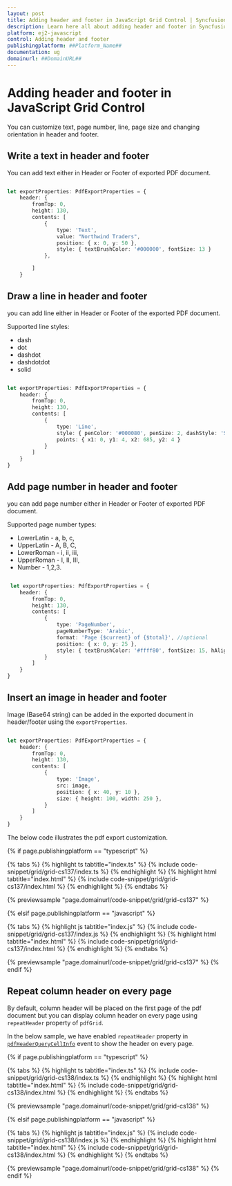 ```yaml
---
layout: post
title: Adding header and footer in JavaScript Grid Control | Syncfusion
description: Learn here all about adding header and footer in Syncfusion Essential JavaScript Grid control, it's elements and more details.
platform: ej2-javascript
control: Adding header and footer 
publishingplatform: ##Platform_Name##
documentation: ug
domainurl: ##DomainURL##
---
```


# Adding header and footer in JavaScript Grid Control

You can customize text, page number, line, page size and changing orientation in header and footer.

## Write a text in header and footer

You can add text either in Header or Footer of exported PDF document.

```ts

let exportProperties: PdfExportProperties = {
    header: {
        fromTop: 0,
        height: 130,
        contents: [
            {
                type: 'Text',
                value: "Northwind Traders",
                position: { x: 0, y: 50 },
                style: { textBrushColor: '#000000', fontSize: 13 }
            },

        ]
    }

```

## Draw a line in header and footer

you can add line either in Header or Footer of the exported PDF document.

Supported line styles:
* dash
* dot
* dashdot
* dashdotdot
* solid

```ts

let exportProperties: PdfExportProperties = {
    header: {
        fromTop: 0,
        height: 130,
        contents: [
            {
                type: 'Line',
                style: { penColor: '#000080', penSize: 2, dashStyle: 'Solid' },
                points: { x1: 0, y1: 4, x2: 685, y2: 4 }
            }
        ]
    }
}

```

## Add page number in header and footer

you can add page number either in Header or Footer of exported PDF document.

Supported page number types:
* LowerLatin - a, b, c,
* UpperLatin - A, B, C,
* LowerRoman - i, ii, iii,
* UpperRoman - I, II, III,
* Number - 1,2,3.

```ts

 let exportProperties: PdfExportProperties = {
    header: {
        fromTop: 0,
        height: 130,
        contents: [
            {
                type: 'PageNumber',
                pageNumberType: 'Arabic',
                format: 'Page {$current} of {$total}', //optional
                position: { x: 0, y: 25 },
                style: { textBrushColor: '#ffff80', fontSize: 15, hAlign: 'Center' }
            }
        ]
    }
}

```

## Insert an image in header and footer

Image (Base64 string) can be added in the exported document in header/footer using the `exportProperties`.

```ts

let exportProperties: PdfExportProperties = {
    header: {
        fromTop: 0,
        height: 130,
        contents: [
            {
                type: 'Image',
                src: image,
                position: { x: 40, y: 10 },
                size: { height: 100, width: 250 },
            }
        ]
    }
}

```

The below code illustrates the pdf export customization.

{% if page.publishingplatform == "typescript" %}

 {% tabs %}
{% highlight ts tabtitle="index.ts" %}
{% include code-snippet/grid/grid-cs137/index.ts %}
{% endhighlight %}
{% highlight html tabtitle="index.html" %}
{% include code-snippet/grid/grid-cs137/index.html %}
{% endhighlight %}
{% endtabs %}
        
{% previewsample "page.domainurl/code-snippet/grid/grid-cs137" %}

{% elsif page.publishingplatform == "javascript" %}

{% tabs %}
{% highlight js tabtitle="index.js" %}
{% include code-snippet/grid/grid-cs137/index.js %}
{% endhighlight %}
{% highlight html tabtitle="index.html" %}
{% include code-snippet/grid/grid-cs137/index.html %}
{% endhighlight %}
{% endtabs %}

{% previewsample "page.domainurl/code-snippet/grid/grid-cs137" %}
{% endif %}

## Repeat column header on every page

By default, column header will be placed on the first page of the pdf document but you can display column header on every page using `repeatHeader` property of `pdfGrid`.

In the below sample, we have enabled `repeatHeader` property in [`pdfHeaderQueryCellInfo`](../../api/grid/#pdfheaderquerycellinfo) event to show the header on every page.

{% if page.publishingplatform == "typescript" %}

 {% tabs %}
{% highlight ts tabtitle="index.ts" %}
{% include code-snippet/grid/grid-cs138/index.ts %}
{% endhighlight %}
{% highlight html tabtitle="index.html" %}
{% include code-snippet/grid/grid-cs138/index.html %}
{% endhighlight %}
{% endtabs %}
        
{% previewsample "page.domainurl/code-snippet/grid/grid-cs138" %}

{% elsif page.publishingplatform == "javascript" %}

{% tabs %}
{% highlight js tabtitle="index.js" %}
{% include code-snippet/grid/grid-cs138/index.js %}
{% endhighlight %}
{% highlight html tabtitle="index.html" %}
{% include code-snippet/grid/grid-cs138/index.html %}
{% endhighlight %}
{% endtabs %}

{% previewsample "page.domainurl/code-snippet/grid/grid-cs138" %}
{% endif %}